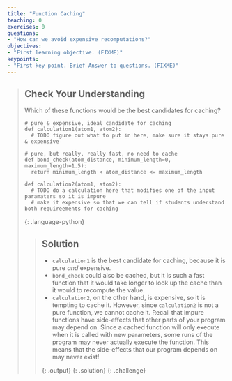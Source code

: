 ```yaml
---
title: "Function Caching"
teaching: 0
exercises: 0
questions:
- "How can we avoid expensive recomputations?"
objectives:
- "First learning objective. (FIXME)"
keypoints:
- "First key point. Brief Answer to questions. (FIXME)"
---
```


> ## Check Your Understanding
>
> Which of these functions would be the best candidates for caching?
>
> ~~~
> # pure & expensive, ideal candidate for caching
> def calculation1(atom1, atom2):
>   # TODO figure out what to put in here, make sure it stays pure & expensive
>
> # pure, but really, really fast, no need to cache
> def bond_check(atom_distance, minimum_length=0, maximum_length=1.5):
>   return minimum_length < atom_distance <= maximum_length
>
> def calculation2(atom1, atom2):
>   # TODO do a calculation here that modifies one of the input paramaters so it is impure
>   # make it expensive so that we can tell if students understand both requireements for caching
>
> ~~~
> {: .language-python}
>
> > ## Solution
> >
> > *   `calculation1` is the best candidate for caching, because it is pure _and_ expensive.
> > *   `bond_check` could also be cached,
> > but it is such a fast function that it would take longer to look up the cache than it would to recompute the value.
> > *   `calculation2`, on the other hand, is expensive, so it is tempting to cache it. However, since `calculation2` is not
> > a pure function, we cannot cache it. Recall that impure functions have side-effects that other parts
> > of your program may depend on. Since a cached function will only execute when it is called with new parameters, some
> > runs of the program may never actually execute the function. This means that the side-effects that our program depends on
> > may never exist!
> >
> > {: .output}
> {: .solution}
{: .challenge}

